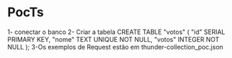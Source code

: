 # PocTs

1- conectar o banco
2- Criar a tabela 
CREATE TABLE "votos" (
	"id" SERIAL PRIMARY KEY,
	"nome" TEXT UNIQUE NOT NULL,
	"votos" INTEGER NOT NULL
);
3-Os exemplos de Request estão em  thunder-collection_poc.json
  
